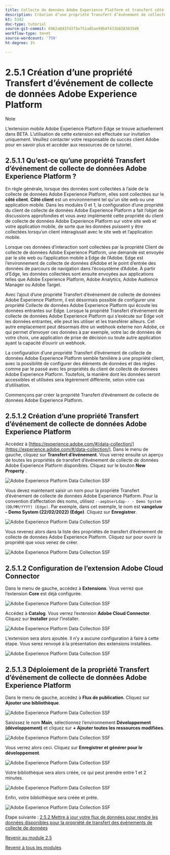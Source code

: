 ```yaml
---
title: Collecte de données Adobe Experience Platform et transfert côté événement en temps réel - Création d’une propriété Transfert d’événement de collecte de données Adobe Experience Platform
description: Création d’une propriété Transfert d’événement de collecte de données Adobe Experience Platform
kt: 5342
doc-type: tutorial
source-git-commit: 6962a0d37d375e751a05ae99b4f433b0283835d0
workflow-type: tm+mt
source-wordcount: '759'
ht-degree: 1%

---
```


# 2.5.1 Création d’une propriété Transfert d’événement de collecte de données Adobe Experience Platform

>[!NOTE]
>
>L’extension mobile Adobe Experience Platform Edge se trouve actuellement dans BETA. L’utilisation de cette extension est effectuée sur invitation uniquement. Veuillez contacter votre responsable du succès client Adobe pour en savoir plus et accéder aux ressources de ce tutoriel.

## 2.5.1.1 Qu’est-ce qu’une propriété Transfert d’événement de collecte de données Adobe Experience Platform ?

En règle générale, lorsque des données sont collectées à l’aide de la collecte de données Adobe Experience Platform, elles sont collectées sur le **côté client**. **Côté client** est un environnement tel qu&#39;un site web ou une application mobile. Dans les modules 0 et 1, la configuration d’une propriété du client de collecte de données Adobe Experience Platform a fait l’objet de discussions approfondies et vous avez implémenté cette propriété du client de collecte de données Adobe Experience Platform sur votre site web et votre application mobile, de sorte que les données puissent y être collectées lorsqu’un client interagissait avec le site web et l’application mobile.

Lorsque ces données d’interaction sont collectées par la propriété Client de collecte de données Adobe Experience Platform, une demande est envoyée par le site web ou l’application mobile à Edge de l’Adobe. Edge est l’environnement de collecte de données d’Adobe et le point d’entrée des données de parcours de navigation dans l’écosystème d’Adobe. À partir d’Edge, les données collectées sont ensuite envoyées aux applications telles que Adobe Experience Platform, Adobe Analytics, Adobe Audience Manager ou Adobe Target.

Avec l’ajout d’une propriété Transfert d’événement de collecte de données Adobe Experience Platform, il est désormais possible de configurer une propriété Collecte de données Adobe Experience Platform qui écoute les données entrantes sur Edge. Lorsque la propriété Transfert d’événement de collecte de données Adobe Experience Platform qui s’exécute sur Edge voit les données entrantes, elle peut les utiliser et les transférer ailleurs. Cet autre emplacement peut désormais être un webhook externe non Adobe, ce qui permet d’envoyer ces données à par exemple, votre lac de données de votre choix, une application de prise de décision ou toute autre application ayant la capacité d’ouvrir un webhook.

La configuration d’une propriété Transfert d’événement de collecte de données Adobe Experience Platform semble familière à une propriété client, avec la possibilité de configurer des éléments de données et des règles comme par le passé avec les propriétés du client de collecte de données Adobe Experience Platform. Toutefois, la manière dont les données seront accessibles et utilisées sera légèrement différente, selon votre cas d’utilisation.

Commençons par créer la propriété Transfert d’événement de collecte de données Adobe Experience Platform.

## 2.5.1.2 Création d’une propriété Transfert d’événement de collecte de données Adobe Experience Platform

Accédez à [https://experience.adobe.com/#/data-collection/](https://experience.adobe.com/#/data-collection/). Dans le menu de gauche, cliquez sur **Transfert d’événement**. Vous verrez ensuite un aperçu de toutes les propriétés de transfert d’événement de collecte de données Adobe Experience Platform disponibles. Cliquez sur le bouton **New Property** .

![Adobe Experience Platform Data Collection SSF](./images/launchhome.png)

Vous devez maintenant saisir un nom pour la propriété Transfert d’événement de collecte de données Adobe Experience Platform. Pour la convention d’affectation des noms, utilisez `--aepUserLdap-- - Demo System (DD/MM/YYYY) (Edge)`. Par exemple, dans cet exemple, le nom est **vangeluw - Demo System (22/02/2022) (Edge)**. Cliquez sur **Enregistrer**.

![Adobe Experience Platform Data Collection SSF](./images/ssf1.png)

Vous revenez alors dans la liste des propriétés de transfert d’événement de collecte de données Adobe Experience Platform. Cliquez sur pour ouvrir la propriété que vous venez de créer.

![Adobe Experience Platform Data Collection SSF](./images/ssf2.png)

## 2.5.1.2 Configuration de l’extension Adobe Cloud Connector

Dans le menu de gauche, accédez à **Extensions**. Vous verrez que l’extension **Core** est déjà configurée.

![Adobe Experience Platform Data Collection SSF](./images/ssf3.png)

Accédez à **Catalog**. Vous verrez l’extension **Adobe Cloud Connector**. Cliquez sur **Installer** pour l’installer.

![Adobe Experience Platform Data Collection SSF](./images/ssf4.png)

L’extension sera alors ajoutée. Il n’y a aucune configuration à faire à cette étape. Vous serez renvoyé à la présentation des extensions installées.

![Adobe Experience Platform Data Collection SSF](./images/ssf5.png)

## 2.5.1.3 Déploiement de la propriété Transfert d’événement de collecte de données Adobe Experience Platform

Dans le menu de gauche, accédez à **Flux de publication**. Cliquez sur **Ajouter une bibliothèque**.

![Adobe Experience Platform Data Collection SSF](./images/ssf6.png)

Saisissez le nom **Main**, sélectionnez l’environnement **Développement (développement)** et cliquez sur **+ Ajouter toutes les ressources modifiées**.

![Adobe Experience Platform Data Collection SSF](./images/ssf7.png)

Vous verrez alors ceci. Cliquez sur **Enregistrer et générer pour le développement**.

![Adobe Experience Platform Data Collection SSF](./images/ssf8.png)

Votre bibliothèque sera alors créée, ce qui peut prendre entre 1 et 2 minutes.

![Adobe Experience Platform Data Collection SSF](./images/ssf9.png)

Enfin, votre bibliothèque sera créée et prête.

![Adobe Experience Platform Data Collection SSF](./images/ssf10.png)

Étape suivante : [2.5.2 Mettre à jour votre flux de données pour rendre les données disponibles pour la propriété de transfert des événements de collecte de données](./ex2.md)

[Revenir au module 2.5](./aep-data-collection-ssf.md)

[Revenir à tous les modules](./../../../overview.md)
